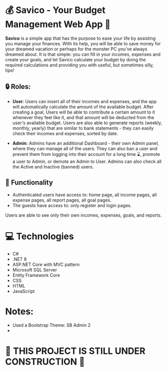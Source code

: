 # :moneybag: Savico - Your Budget Management Web App :dart: 
**Savico** is a simple app that has the purpose to ease your life by assisting you manage your finances. With its help, you will be able to save money for your dreamed vacation or perhaps for the monster PC you’ve always dreamed about. 
It is that simple: you can fill in your incomes, expenses and create your goals, and let Savico calculate your budget by doing the required calculations and providing you with useful, but sometimes silly, tips!

## :lock: Roles:

- **User**:
Users can insert all of their incomes and expenses, and the app will automatically calculate the amount of the available budget. 
After creating a goal, Users will be able to contribute a certain amount to it whenever they feel like it, and that amount will be deducted from the user's available budget.
Users are also able to generate reports (weekly, monthly, yearly) that are similar to bank statements - they can easily check their incomes and expenses, sorted by date.

- **Admin**:
Admins have an additional Dashboard - their own Admin panel, where they can manage all of the users. 
They can also ban a user and prevent them from logging into their account for a long time :hourglass:, promote a user to Admin, or demote an Admin to User.
Admins can also check all the Active and Inactive (banned) users.

## :bookmark_tabs: Functionality
- Authenticated users have access to: home page, all income pages, all expense pages, all report pages, all goal pages.
- The guests have access to: only register and login pages.

Users are able to see only their own incomes, expenses, goals, and reports.


# 💻 Technologies
- C#
- .NET 8
- ASP.NET Core with MVC pattern
- Microsoft SQL Server
- Entity Framework Core
- CSS
- HTML
- JavaScript

# Notes:
- Used a Bootstrap Theme: SB Admin 2
- 
# :construction: THIS PROJECT IS STILL UNDER CONSTRUCTION :construction:
